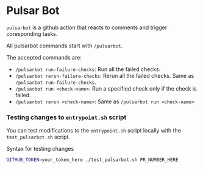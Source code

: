 # Pulsar Bot

`pulsarbot` is a github action that reacts to comments and trigger coresponding tasks.

All pulsarbot commands start with `/pulsarbot`.

The accepted commands are:

- `/pulsarbot run-failure-checks`: Run all the failed checks.
- `/pulsarbot rerun-failure-checks`: Rerun all the failed checks. Same as `/pulsarbot run-failure-checks`.
- `/pulsarbot run <check-name>`: Run a specified check only if the check is failed.
- `/pulsarbot rerun <check-name>`: Same as `/pulsarbot run <check-name>`


### Testing changes to `entrypoint.sh` script

You can test modifications to the `entrypoint.sh` script locally with the `test_pulsarbot.sh` script.

Syntax for testing changes
```bash
GITHUB_TOKEN=your_token_here ./test_pulsarbot.sh PR_NUMBER_HERE
```
